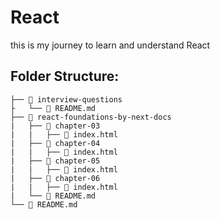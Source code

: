 # React

this is my journey to learn and understand React

## Folder Structure:

```
├── 📂 interview-questions
├   └── 📄 README.md
├── 📂 react-foundations-by-next-docs
|   ├── 📂 chapter-03
|   |   ├── 📄 index.html
|   ├── 📂 chapter-04
|   |   ├── 📄 index.html
|   ├── 📂 chapter-05
|   |   ├── 📄 index.html
|   ├── 📂 chapter-06
|   |   ├── 📄 index.html
|   └── 📄 README.md
└── 📄 README.md
```
